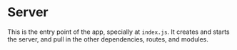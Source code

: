 # Server
This is the entry point of the app, specially at `index.js`. It creates and starts the server, and pull in the other dependencies, routes, and modules. 
